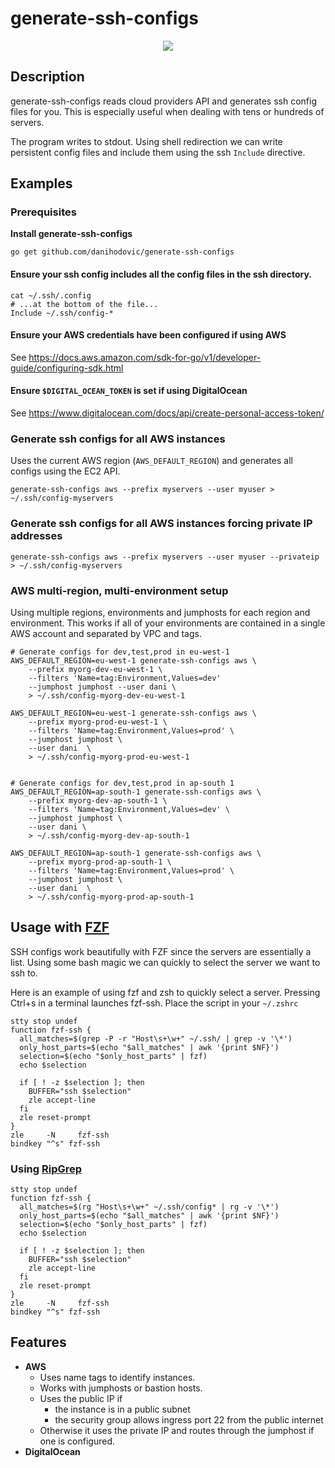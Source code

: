 # generate-ssh-configs

<p align="center"><img src="./example.gif?raw=true"/></p>

## Description

generate-ssh-configs reads cloud providers API and generates ssh config files
for you. This is especially useful when dealing with tens or hundreds of
servers.

The program writes to stdout. Using shell redirection we can write persistent
config files and include them using the ssh `Include` directive.

## Examples

### Prerequisites
**Install generate-ssh-configs**
```
go get github.com/danihodovic/generate-ssh-configs
```

#### Ensure your ssh config includes all the config files in the ssh directory.
```
cat ~/.ssh/.config
# ...at the bottom of the file...
Include ~/.ssh/config-*
```

#### Ensure your AWS credentials have been configured if using AWS

See https://docs.aws.amazon.com/sdk-for-go/v1/developer-guide/configuring-sdk.html

#### Ensure `$DIGITAL_OCEAN_TOKEN` is set if using DigitalOcean

See https://www.digitalocean.com/docs/api/create-personal-access-token/

### Generate ssh configs for all AWS instances
Uses the current AWS region (`AWS_DEFAULT_REGION`) and generates all
configs using the EC2 API.

```shell
generate-ssh-configs aws --prefix myservers --user myuser > ~/.ssh/config-myservers
```

### Generate ssh configs for all AWS instances forcing private IP addresses

```shell
generate-ssh-configs aws --prefix myservers --user myuser --privateip > ~/.ssh/config-myservers
```

### AWS multi-region, multi-environment setup
Using multiple regions, environments and jumphosts for each region and
environment. This works if all of your environments are contained in a single
AWS account and separated by VPC and tags.

```shell
# Generate configs for dev,test,prod in eu-west-1
AWS_DEFAULT_REGION=eu-west-1 generate-ssh-configs aws \
    --prefix myorg-dev-eu-west-1 \
    --filters 'Name=tag:Environment,Values=dev'
    --jumphost jumphost --user dani \
    > ~/.ssh/config-myorg-dev-eu-west-1

AWS_DEFAULT_REGION=eu-west-1 generate-ssh-configs aws \
    --prefix myorg-prod-eu-west-1 \
    --filters 'Name=tag:Environment,Values=prod' \
    --jumphost jumphost \
    --user dani  \
    > ~/.ssh/config-myorg-prod-eu-west-1


# Generate configs for dev,test,prod in ap-south 1
AWS_DEFAULT_REGION=ap-south-1 generate-ssh-configs aws \
    --prefix myorg-dev-ap-south-1 \
    --filters 'Name=tag:Environment,Values=dev' \
    --jumphost jumphost \
    --user dani \
    > ~/.ssh/config-myorg-dev-ap-south-1

AWS_DEFAULT_REGION=ap-south-1 generate-ssh-configs aws \
    --prefix myorg-prod-ap-south-1 \
    --filters 'Name=tag:Environment,Values=prod' \
    --jumphost jumphost \
    --user dani  \
    > ~/.ssh/config-myorg-prod-ap-south-1
```

## Usage with [FZF](https://github.com/junegunn/fzf)
SSH configs work beautifully with FZF since the servers are essentially a list.
Using some bash magic we can quickly to select the server we want to ssh to.

Here is an example of using fzf and zsh to quickly select a server. Pressing
Ctrl+s in a terminal launches fzf-ssh. Place the script in your `~/.zshrc`

```shell
stty stop undef
function fzf-ssh {
  all_matches=$(grep -P -r "Host\s+\w+" ~/.ssh/ | grep -v '\*')
  only_host_parts=$(echo "$all_matches" | awk '{print $NF}')
  selection=$(echo "$only_host_parts" | fzf)
  echo $selection

  if [ ! -z $selection ]; then
    BUFFER="ssh $selection"
    zle accept-line
  fi
  zle reset-prompt
}
zle     -N     fzf-ssh
bindkey "^s" fzf-ssh
```

### Using [RipGrep](https://github.com/BurntSushi/ripgrep)

```shell
stty stop undef
function fzf-ssh {
  all_matches=$(rg "Host\s+\w+" ~/.ssh/config* | rg -v '\*')
  only_host_parts=$(echo "$all_matches" | awk '{print $NF}')
  selection=$(echo "$only_host_parts" | fzf)
  echo $selection

  if [ ! -z $selection ]; then
    BUFFER="ssh $selection"
    zle accept-line
  fi
  zle reset-prompt
}
zle     -N     fzf-ssh
bindkey "^s" fzf-ssh
```

## Features
- **AWS**
  - Uses name tags to identify instances.
  - Works with jumphosts or bastion hosts.
  - Uses the public IP if
    - the instance is in a public subnet
    - the security group allows ingress port 22 from the public internet
  - Otherwise it uses the private IP and routes through the jumphost if one is
    configured.
- **DigitalOcean**
